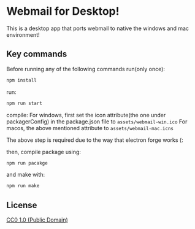 # Webmail for Desktop!

This is a desktop app that ports webmail to native the windows and mac environment!

## Key commands

Before running any of the following commands run(only once):

```bash
npm install
```

run:

```bash
npm run start
```

compile:
For windows, first set the icon attribute(the one under packagerConfig) in the package.json file to `assets/webmail-win.ico`
For macos, the above mentioned attribute to `assets/webmail-mac.icns`

The above step is required due to the way that electron forge works (:

then, compile package using:

```bash
npm run pacakge
```

and make with:

```bash
npm run make
```

## License

[CC0 1.0 (Public Domain)](LICENSE.md)
